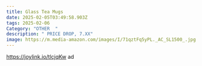 ```yaml
---
title: Glass Tea Mugs
date: 2025-02-05T03:49:58.903Z
tags: 2025-02-06
Category: "OTHER  "
description: " PRICE DROP, 7.XX"
image: https://m.media-amazon.com/images/I/71qztFq5yPL._AC_SL1500_.jpg
---
```

https://joylink.io/tlcjqKw   ad